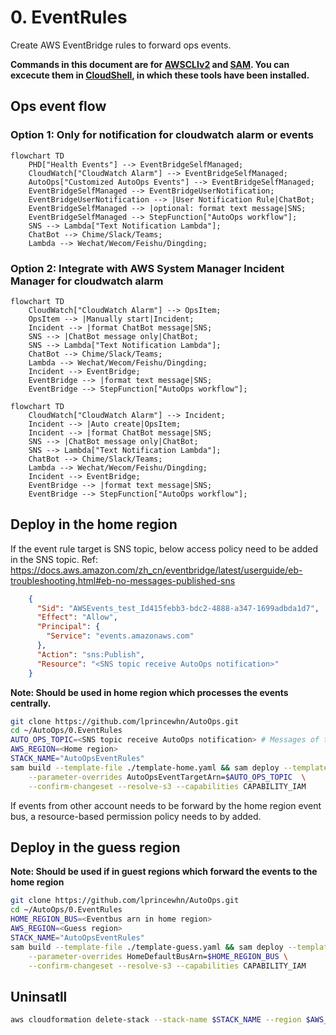 # 0. EventRules

Create AWS EventBridge rules to forward ops events.

**Commands in this document are for [AWSCLIv2](https://docs.aws.amazon.com/cli/latest/userguide/getting-started-install.html) and [SAM](https://docs.aws.amazon.com/serverless-application-model/latest/developerguide/install-sam-cli.html). You can excecute them in [CloudShell](https://console.aws.amazon.com/cloudshell), in which these tools have been installed.**

## Ops event flow

### Option 1: Only for notification for cloudwatch alarm or events

```mermaid
flowchart TD
	PHD["Health Events"] --> EventBridgeSelfManaged;
    CloudWatch["CloudWatch Alarm"] --> EventBridgeSelfManaged;
    AutoOps["Customized AutoOps Events"] --> EventBridgeSelfManaged;
    EventBridgeSelfManaged --> EventBridgeUserNotification;
    EventBridgeUserNotification --> |User Notification Rule|ChatBot;
	EventBridgeSelfManaged --> |optional: format text message|SNS;
	EventBridgeSelfManaged --> StepFunction["AutoOps workflow"];
	SNS --> Lambda["Text Notification Lambda"];
	ChatBot --> Chime/Slack/Teams;
	Lambda --> Wechat/Wecom/Feishu/Dingding;
```

### Option 2: Integrate with AWS System Manager Incident Manager for cloudwatch alarm

```mermaid
flowchart TD
    CloudWatch["CloudWatch Alarm"] --> OpsItem;
    OpsItem --> |Manually start|Incident;
    Incident --> |format ChatBot message|SNS;
	SNS --> |ChatBot message only|ChatBot;
	SNS --> Lambda["Text Notification Lambda"];
	ChatBot --> Chime/Slack/Teams;
	Lambda --> Wechat/Wecom/Feishu/Dingding;
	Incident --> EventBridge;
	EventBridge --> |format text message|SNS;
	EventBridge --> StepFunction["AutoOps workflow"];
```

```mermaid
flowchart TD
    CloudWatch["CloudWatch Alarm"] --> Incident;
    Incident --> |Auto create|OpsItem;
    Incident --> |format ChatBot message|SNS;
	SNS --> |ChatBot message only|ChatBot;
	SNS --> Lambda["Text Notification Lambda"];
	ChatBot --> Chime/Slack/Teams;
	Lambda --> Wechat/Wecom/Feishu/Dingding;
	Incident --> EventBridge;
	EventBridge --> |format text message|SNS;
	EventBridge --> StepFunction["AutoOps workflow"];
```

## Deploy in the home region

If the event rule target is SNS topic, below access policy need to be added in the SNS topic. Ref: https://docs.aws.amazon.com/zh_cn/eventbridge/latest/userguide/eb-troubleshooting.html#eb-no-messages-published-sns

```json
    {
      "Sid": "AWSEvents_test_Id415febb3-bdc2-4888-a347-1699adbda1d7",
      "Effect": "Allow",
      "Principal": {
        "Service": "events.amazonaws.com"
      },
      "Action": "sns:Publish",
      "Resource": "<SNS topic receive AutoOps notification>"
    }
```
**Note: Should be used in home region which processes the events centrally.**

``` bash
git clone https://github.com/lprincewhn/AutoOps.git
cd ~/AutoOps/0.EventRules
AUTO_OPS_TOPIC=<SNS topic receive AutoOps notification> # Messages of this topic will be sent by StepFunction or Lambda, should be in the home region
AWS_REGION=<Home region>
STACK_NAME="AutoOpsEventRules"
sam build --template-file ./template-home.yaml && sam deploy --template-file ./template-home.yaml --stack-name $STACK_NAME --region $AWS_REGION \
    --parameter-overrides AutoOpsEventTargetArn=$AUTO_OPS_TOPIC  \
    --confirm-changeset --resolve-s3 --capabilities CAPABILITY_IAM
```

If events from other account needs to be forward by the home region event bus, a resource-based permission policy needs to by added.

## Deploy in the guess region

**Note: Should be used if in guest regions which forward the events to the home region**

``` bash
git clone https://github.com/lprincewhn/AutoOps.git
cd ~/AutoOps/0.EventRules
HOME_REGION_BUS=<Eventbus arn in home region>
AWS_REGION=<Guess region>
STACK_NAME="AutoOpsEventRules"
sam build --template-file ./template-guess.yaml && sam deploy --template-file ./template-guess.yaml --stack-name $STACK_NAME --region $AWS_REGION \
    --parameter-overrides HomeDefaultBusArn=$HOME_REGION_BUS \
    --confirm-changeset --resolve-s3 --capabilities CAPABILITY_IAM
```


## Uninsatll
``` bash
aws cloudformation delete-stack --stack-name $STACK_NAME --region $AWS_REGION --no-cli-pager
```